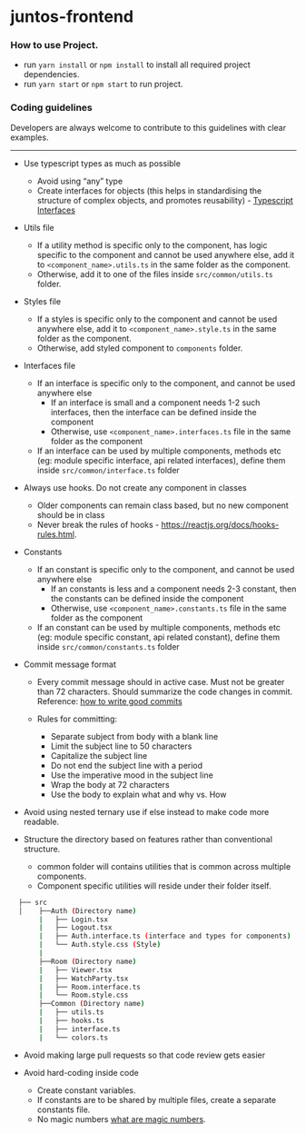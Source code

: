 # juntos-frontend

### How to use Project.

- run `yarn install` or `npm install` to install all required project dependencies.
- run `yarn start` or `npm start` to run project.

### Coding guidelines

Developers are always welcome to contribute to this guidelines with clear examples.

---

- Use typescript types as much as possible

  - Avoid using “any” type
  - Create interfaces for objects (this helps in standardising the structure of complex objects, and promotes reusability) - [Typescript Interfaces](https://www.typescriptlang.org/docs/handbook/interfaces.html)

- Utils file

  - If a utility method is specific only to the component, has logic specific to the component and cannot be used anywhere else, add it to `<component_name>.utils.ts` in the same folder as the component.
  - Otherwise, add it to one of the files inside `src/common/utils.ts` folder.

- Styles file

  - If a styles is specific only to the component and cannot be used anywhere else, add it to `<component_name>.style.ts` in the same folder as the component.
  - Otherwise, add styled component to `components` folder.

- Interfaces file

  - If an interface is specific only to the component, and cannot be used anywhere else
    - If an interface is small and a component needs 1-2 such interfaces, then the interface can be defined inside the component
    - Otherwise, use `<component_name>.interfaces.ts` file in the same folder as the component
  - If an interface can be used by multiple components, methods etc (eg: module specific interface, api related interfaces), define them inside `src/common/interface.ts` folder

- Always use hooks. Do not create any component in classes

  - Older components can remain class based, but no new component should be in class
  - Never break the rules of hooks - https://reactjs.org/docs/hooks-rules.html.

- Constants

  - If an constant is specific only to the component, and cannot be used anywhere else
    - If an constants is less and a component needs 2-3 constant, then the constants can be defined inside the component
    - Otherwise, use `<component_name>.constants.ts` file in the same folder as the component
  - If an constant can be used by multiple components, methods etc (eg: module specific constant, api related constant), define them inside `src/common/constants.ts` folder

- Commit message format

  - Every commit message should in active case. Must not be greater than 72 characters. Should
    summarize the code changes in commit.
    Reference: [how to write good commits](https://chris.beams.io/posts/git-commit)

  - Rules for committing:

    - Separate subject from body with a blank line
    - Limit the subject line to 50 characters
    - Capitalize the subject line
    - Do not end the subject line with a period
    - Use the imperative mood in the subject line
    - Wrap the body at 72 characters
    - Use the body to explain what and why vs. How

- Avoid using nested ternary use if else instead to make code more readable.

- Structure the directory based on features rather than conventional structure.
  - common folder will contains utilities that is common across multiple components.
  - Component specific utilities will reside under their folder itself.

```sh
  ├── src
  │    ├──Auth (Directory name)
       |   ├── Login.tsx
       |   ├── Logout.tsx
       |   ├── Auth.interface.ts (interface and types for components)
       |   └── Auth.style.css (Style)
       |
       ├──Room (Directory name)
       |   ├── Viewer.tsx
       |   ├── WatchParty.tsx
       |   ├── Room.interface.ts
       |   └── Room.style.css
       ├──Common (Directory name)
       |   ├── utils.ts
       |   ├── hooks.ts
       |   ├── interface.ts
       |   └── colors.ts
```

- Avoid making large pull requests so that code review gets easier

- Avoid hard-coding inside code

  - Create constant variables.
  - If constants are to be shared by multiple files, create a separate constants file.
  - No magic numbers [what are magic numbers](<https://en.wikipedia.org/wiki/Magic_number_(programming)>).
